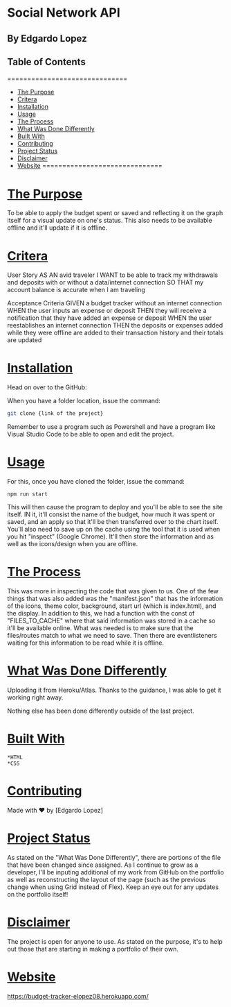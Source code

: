 
Social Network API
=========================

By Edgardo Lopez
-------------------------
## Table of Contents
==============================
*   [The Purpose](#the-purpose)
*   [Critera](#criteria)
*   [Installation](#installation)
*   [Usage](#usage)
*   [The Process](#the-process)
*   [What Was Done Differently](#differently)
*   [Built With](#built-with)
*   [Contributing](#contributing)
*   [Project Status](#project-status)
*   [Disclaimer](#disclaimer)
*   [Website](#website)
==============================

#   [The Purpose](#the-purpose)

To be able to apply the budget spent or saved and reflecting it on the graph itself for a visual update on one's status.  This also needs to be available offline and it'll update if it is offline.

#   [Critera](#criteria)

User Story
AS AN avid traveler
I WANT to be able to track my withdrawals and deposits with or without a data/internet connection
SO THAT my account balance is accurate when I am traveling 

Acceptance Criteria
GIVEN a budget tracker without an internet connection
WHEN the user inputs an expense or deposit
THEN they will receive a notification that they have added an expense or deposit
WHEN the user reestablishes an internet connection
THEN the deposits or expenses added while they were offline are added to their transaction history and their totals are updated

#   [Installation](#installation)

Head on over to the GitHub:

When you have a folder location, issue the command:  

```bash
git clone {link of the project}
```
Remember to use a program such as Powershell and have a program like Visual Studio Code to be able to open and edit the project.

#   [Usage](#usage)

For this, once you have cloned the folder, issue the command:
```
npm run start
```
This will then cause the program to deploy and you'll be able to see the site itself.  IN it, it'll consist the name of the budget, how much it was spent or saved, and an apply so that it'll be then transferred over to the chart itself.  You'll also need to save up on the cache using the tool that it is used when you hit "inspect" (Google Chrome).  It'll then store the information and as well as the icons/design when you are offline.

#   [The Process](#the-process)

This was more in inspecting the code that was given to us.  One of the few things that was also added was the "manifest.json" that has the information of the icons, theme color, background, start url (which is index.html), and the display.  In addition to this, we had a function with the const of "FILES_TO_CACHE" where that said information was stored in a cache so it'll be available online.  What was needed is to make sure that the files/routes match to what we need to save.  Then there are eventlisteners waiting for this information to be read while it is offline.

#  [What Was Done Differently](#differently)

Uploading it from Heroku/Atlas.  Thanks to the guidance, I was able to get it working right away.

Nothing else has been done differently outside of the last project.

#   [Built With](#built-with)

    *HTML
    *CSS

#  [Contributing](#contributing)
Made with ❤️ by [Edgardo Lopez]

#  [Project Status](#project-status)

As stated on the "What Was Done Differently", there are portions of the file that have been changed since assigned.  As I continue to grow as a developer, I'll be inputing additional of my work from GitHub on the portfolio as well as reconstructing the layout of the page (such as the previous change when using Grid instead of Flex).  Keep an eye out for any updates on the portfolio itself!

#  [Disclaimer](#disclaimer)

The project is open for anyone to use.  As stated on the purpose, it's to help out those that are starting in making a portfolio of their own.

#   [Website](#website)

https://budget-tracker-elopez08.herokuapp.com/

